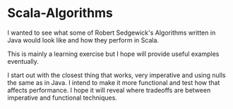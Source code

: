 Scala-Algorithms
===============

I wanted to see what some of Robert Sedgewick's Algorithms written in Java would look like and how 
they perform in Scala. 

This is mainly a learning exercise but I hope will provide useful examples eventually.
 
I start out with the closest thing that works, very imperative and using nulls the same as in 
Java. I intend to make it more functional and test how that affects performance. I hope it will
reveal where tradeoffs are between imperative and functional techniques.
